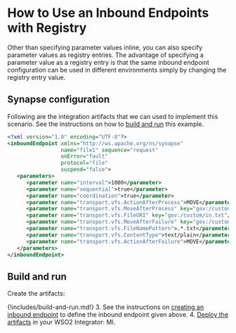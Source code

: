 # How to Use an Inbound Endpoints with Registry

Other than specifying parameter values inline, you can also
specify parameter values as registry entries. The advantage of
specifying a parameter value as a registry entry is that the same
inbound endpoint configuration can be used in different environments
simply by changing the registry entry value.

<!--

```
    <?xml version="1.0" encoding="UTF-8"?>
    <inboundEndpoint xmlns="http://ws.apache.org/ns/synapse" name="file" sequence="request" onError="fault" protocol="file" suspend="false">
       <parameters>
          ...............
          <parameter name="transport.vfs.FileURI" key="conf:/repository/ei/ei-configurations/test"/>
          ...............
       </parameters>
    </inboundEndpoint>
```
-->

## Synapse configuration

Following are the integration artifacts that we can used to implement this scenario. See the instructions on how to [build and run](#build-and-run) this example.
 
```xml
<?xml version="1.0" encoding="UTF-8"?>
<inboundEndpoint xmlns="http://ws.apache.org/ns/synapse" 
                 name="file1" sequence="request" 
                 onError="fault" 
                 protocol="file" 
                 suspend="false">
   <parameters>
      <parameter name="interval">1000</parameter>
      <parameter name="sequential">true</parameter> 
      <parameter name="coordination">true</parameter> 
      <parameter name="transport.vfs.ActionAfterProcess">MOVE</parameter>
      <parameter name="transport.vfs.MoveAfterProcess" key="gov:/custom/out.txt"/>
      <parameter name="transport.vfs.FileURI" key="gov:/custom/in.txt"/>
      <parameter name="transport.vfs.MoveAfterFailure" key="gov:/custom/failed.txt"/>
      <parameter name="transport.vfs.FileNamePattern">.*.txt</parameter>
      <parameter name="transport.vfs.ContentType">text/plain</parameter>
      <parameter name="transport.vfs.ActionAfterFailure">MOVE</parameter>
   </parameters>
</inboundEndpoint>
```

## Build and run

Create the artifacts:

{!includes/build-and-run.md!}
3. See the instructions on [creating an inbound endpoint]({{base_path}}/develop/creating-artifacts/creating-an-inbound-endpoint) to define the inbound endpoint given above.
4. [Deploy the artifacts]({{base_path}}/develop/deploy-artifacts) in your WSO2 Integrator: MI.